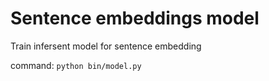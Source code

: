# Sentence embeddings model

Train infersent model for sentence embedding

command: `python bin/model.py`
